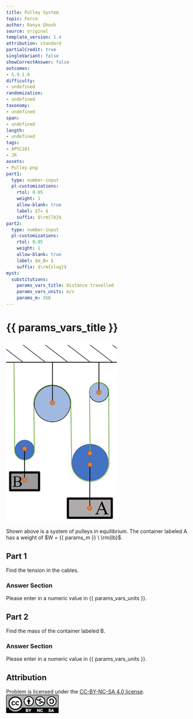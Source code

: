```yaml
---
title: Pulley System
topic: Force
author: Ranya Ghosh
source: original
template_version: 1.4
attribution: standard
partialCredit: true
singleVariant: false
showCorrectAnswer: false
outcomes:
- 5.9.1.0
difficulty:
- undefined
randomization:
- undefined
taxonomy:
- undefined
span:
- undefined
length:
- undefined
tags:
- APSC181
- JR
assets:
- Pulley.png
part1:
  type: number-input
  pl-customizations:
    rtol: 0.05
    weight: 1
    allow-blank: true
    label: $T= $
    suffix: $\rm{lb}$
part2:
  type: number-input
  pl-customizations:
    rtol: 0.05
    weight: 1
    allow-blank: true
    label: $m_B= $
    suffix: $\rm{slug}$
myst:
  substitutions:
    params_vars_title: Distance travelled
    params_vars_units: m/s
    params_m: 266
---
```

# {{ params_vars_title }}
<img src="Pulley.png" width=60%>

Shown above is a system of pulleys in equilibrium. The container labeled A has a weight of $W = {{ params_m }} \ \rm{lb}$.

## Part 1

Find the tension in the cables.

### Answer Section

Please enter in a numeric value in {{ params_vars_units }}.

## Part 2

Find the mass of the container labeled B.

### Answer Section

Please enter in a numeric value in {{ params_vars_units }}.

## Attribution

Problem is licensed under the [CC-BY-NC-SA 4.0 license](https://creativecommons.org/licenses/by-nc-sa/4.0/).<br> ![The Creative Commons 4.0 license requiring attribution-BY, non-commercial-NC, and share-alike-SA license.](https://raw.githubusercontent.com/firasm/bits/master/by-nc-sa.png)